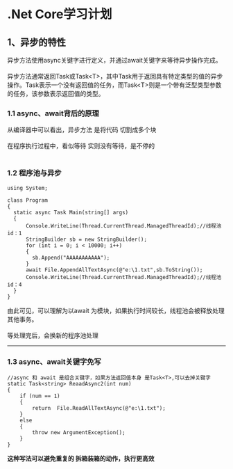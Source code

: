 # .Net Core学习计划
## 1、异步的特性
异步方法使用async关键字进行定义，并通过await关键字来等待异步操作完成。
<br><br>
异步方法通常返回Task或Task\<T\>，其中Task用于返回具有特定类型的值的异步操作。Task表示一个没有返回值的任务，而Task\<T\>则是一个带有泛型类型参数的任务，该参数表示返回值的类型。

### 1.1 async、await背后的原理

从编译器中可以看出，异步方法 是将代码 切割成多个块
<br><br>
在程序执行过程中，看似等待 实则没有等待，是不停的
<br><br>
### 1.2 程序池与异步
```
using System;

class Program
{
  static async Task Main(string[] args)
  {
      Console.WriteLine(Thread.CurrentThread.ManagedThreadId);//线程池id：1
      StringBuilder sb = new StringBuilder();
      for (int i = 0; i < 10000; i++)
      {
        sb.Append("AAAAAAAAAAA");
      }
      await File.AppendAllTextAsync(@"e:\1.txt",sb.ToString());
      Console.WriteLine(Thread.CurrentThread.ManagedThreadId);//线程池id：4
  }
}
```
由此可见，可以理解为以await 为模块，如果执行时间较长，线程池会被释放处理其他事务。
<br><br>
等处理完后，会换新的程序池处理
___
### 1.3 async、await关键字免写
```
//async 和 await 是组合关键字，如果方法返回值本身 是Task<T>,可以去掉关键字
static Task<string> ReaadAsync2(int num)
{
    if (num == 1)
    {
        return  File.ReadAllTextAsync(@"e:\1.txt");
    }
    else
    {
        throw new ArgumentException();
    }
}
```
**这种写法可以避免重复的 拆箱装箱的动作，执行更高效**
